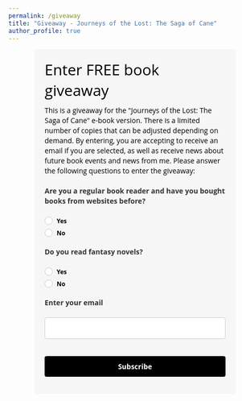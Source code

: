 ```yaml
---
permalink: /giveaway
title: "Giveaway - Journeys of the Lost: The Saga of Cane"
author_profile: true
---
```


<!-- <style type="text/css">@import url("https://assets.mlcdn.com/fonts.css?version=1680621");</style> -->
<style type="text/css">
/* LOADER */
.ml-form-embedSubmitLoad {
display: inline-block;
width: 20px;
height: 20px;
}

.g-recaptcha {
transform: scale(1);
-webkit-transform: scale(1);
transform-origin: 0 0;
-webkit-transform-origin: 0 0;
height: ;
}

.sr-only {
position: absolute;
width: 1px;
height: 1px;
padding: 0;
margin: -1px;
overflow: hidden;
clip: rect(0,0,0,0);
border: 0;
}

.ml-form-embedSubmitLoad:after {
content: " ";
display: block;
width: 11px;
height: 11px;
margin: 1px;
border-radius: 50%;
border: 4px solid #fff;
border-color: #ffffff #ffffff #ffffff transparent;
animation: ml-form-embedSubmitLoad 1.2s linear infinite;
}
@keyframes ml-form-embedSubmitLoad {
0% {
transform: rotate(0deg);
}
100% {
transform: rotate(360deg);
}
}
#mlb2-4559035.ml-form-embedContainer {
box-sizing: border-box;
display: table;
margin: 0 auto;
position: static;
width: 100% !important;
}
#mlb2-4559035.ml-form-embedContainer h4,
#mlb2-4559035.ml-form-embedContainer p,
#mlb2-4559035.ml-form-embedContainer span,
#mlb2-4559035.ml-form-embedContainer button {
text-transform: none !important;
letter-spacing: normal !important;
}
#mlb2-4559035.ml-form-embedContainer .ml-form-embedWrapper {
background-color: #f6f6f6;

border-width: 0px;
border-color: transparent;
border-radius: 4px;
border-style: solid;
box-sizing: border-box;
display: inline-block !important;
margin: 0;
padding: 0;
position: relative;
}
#mlb2-4559035.ml-form-embedContainer .ml-form-embedWrapper.embedPopup,
#mlb2-4559035.ml-form-embedContainer .ml-form-embedWrapper.embedDefault { width: 400px; }
#mlb2-4559035.ml-form-embedContainer .ml-form-embedWrapper.embedForm { max-width: 400px; width: 100%; }
#mlb2-4559035.ml-form-embedContainer .ml-form-align-left { text-align: left; }
#mlb2-4559035.ml-form-embedContainer .ml-form-align-center { text-align: center; }
#mlb2-4559035.ml-form-embedContainer .ml-form-align-default { display: table-cell !important; vertical-align: middle !important; text-align: center !important; }
#mlb2-4559035.ml-form-embedContainer .ml-form-align-right { text-align: right; }
#mlb2-4559035.ml-form-embedContainer .ml-form-embedWrapper .ml-form-embedHeader img {
border-top-left-radius: 4px;
border-top-right-radius: 4px;
height: auto;
margin: 0 auto !important;
max-width: 100%;
width: undefinedpx;
}
#mlb2-4559035.ml-form-embedContainer .ml-form-embedWrapper .ml-form-embedBody,
#mlb2-4559035.ml-form-embedContainer .ml-form-embedWrapper .ml-form-successBody {
padding: 20px 20px 0 20px;
}
#mlb2-4559035.ml-form-embedContainer .ml-form-embedWrapper .ml-form-embedBody.ml-form-embedBodyHorizontal {
padding-bottom: 0;
}
#mlb2-4559035.ml-form-embedContainer .ml-form-embedWrapper .ml-form-embedBody .ml-form-embedContent,
#mlb2-4559035.ml-form-embedContainer .ml-form-embedWrapper .ml-form-successBody .ml-form-successContent {
text-align: left;
margin: 0 0 20px 0;
}
#mlb2-4559035.ml-form-embedContainer .ml-form-embedWrapper .ml-form-embedBody .ml-form-embedContent h4,
#mlb2-4559035.ml-form-embedContainer .ml-form-embedWrapper .ml-form-successBody .ml-form-successContent h4 {
color: #000000;
font-family: 'Open Sans', Arial, Helvetica, sans-serif;
font-size: 30px;
font-weight: 400;
margin: 0 0 10px 0;
text-align: left;
word-break: break-word;
}
#mlb2-4559035.ml-form-embedContainer .ml-form-embedWrapper .ml-form-embedBody .ml-form-embedContent p,
#mlb2-4559035.ml-form-embedContainer .ml-form-embedWrapper .ml-form-successBody .ml-form-successContent p {
color: #000000;
font-family: 'Open Sans', Arial, Helvetica, sans-serif;
font-size: 14px;
font-weight: 400;
line-height: 20px;
margin: 0 0 10px 0;
text-align: left;
}
#mlb2-4559035.ml-form-embedContainer .ml-form-embedWrapper .ml-form-embedBody .ml-form-embedContent ul,
#mlb2-4559035.ml-form-embedContainer .ml-form-embedWrapper .ml-form-embedBody .ml-form-embedContent ol,
#mlb2-4559035.ml-form-embedContainer .ml-form-embedWrapper .ml-form-successBody .ml-form-successContent ul,
#mlb2-4559035.ml-form-embedContainer .ml-form-embedWrapper .ml-form-successBody .ml-form-successContent ol {
color: #000000;
font-family: 'Open Sans', Arial, Helvetica, sans-serif;
font-size: 14px;
}
#mlb2-4559035.ml-form-embedContainer .ml-form-embedWrapper .ml-form-embedBody .ml-form-embedContent ol ol,
#mlb2-4559035.ml-form-embedContainer .ml-form-embedWrapper .ml-form-successBody .ml-form-successContent ol ol {
list-style-type: lower-alpha;
}
#mlb2-4559035.ml-form-embedContainer .ml-form-embedWrapper .ml-form-embedBody .ml-form-embedContent ol ol ol,
#mlb2-4559035.ml-form-embedContainer .ml-form-embedWrapper .ml-form-successBody .ml-form-successContent ol ol ol {
list-style-type: lower-roman;
}
#mlb2-4559035.ml-form-embedContainer .ml-form-embedWrapper .ml-form-embedBody .ml-form-embedContent p a,
#mlb2-4559035.ml-form-embedContainer .ml-form-embedWrapper .ml-form-successBody .ml-form-successContent p a {
color: #000000;
text-decoration: underline;
}

#mlb2-4559035.ml-form-embedContainer .ml-form-embedWrapper .ml-block-form .ml-field-group {
text-align: left!important;
}

#mlb2-4559035.ml-form-embedContainer .ml-form-embedWrapper .ml-block-form .ml-field-group label {
margin-bottom: 5px;
color: #333333;
font-size: 14px;
font-family: 'Open Sans', Arial, Helvetica, sans-serif;
font-weight: bold; font-style: normal; text-decoration: none;;
display: inline-block;
line-height: 20px;
}
#mlb2-4559035.ml-form-embedContainer .ml-form-embedWrapper .ml-form-embedBody .ml-form-embedContent p:last-child,
#mlb2-4559035.ml-form-embedContainer .ml-form-embedWrapper .ml-form-successBody .ml-form-successContent p:last-child {
margin: 0;
}
#mlb2-4559035.ml-form-embedContainer .ml-form-embedWrapper .ml-form-embedBody form {
margin: 0;
width: 100%;
}
#mlb2-4559035.ml-form-embedContainer .ml-form-embedWrapper .ml-form-embedBody .ml-form-formContent,
#mlb2-4559035.ml-form-embedContainer .ml-form-embedWrapper .ml-form-embedBody .ml-form-checkboxRow {
margin: 0 0 20px 0;
width: 100%;
}
#mlb2-4559035.ml-form-embedContainer .ml-form-embedWrapper .ml-form-embedBody .ml-form-checkboxRow {
float: left;
}
#mlb2-4559035.ml-form-embedContainer .ml-form-embedWrapper .ml-form-embedBody .ml-form-formContent.horozintalForm {
margin: 0;
padding: 0 0 20px 0;
width: 100%;
height: auto;
float: left;
}
#mlb2-4559035.ml-form-embedContainer .ml-form-embedWrapper .ml-form-embedBody .ml-form-fieldRow {
margin: 0 0 10px 0;
width: 100%;
}
#mlb2-4559035.ml-form-embedContainer .ml-form-embedWrapper .ml-form-embedBody .ml-form-fieldRow.ml-last-item {
margin: 0;
}
#mlb2-4559035.ml-form-embedContainer .ml-form-embedWrapper .ml-form-embedBody .ml-form-fieldRow.ml-formfieldHorizintal {
margin: 0;
}
#mlb2-4559035.ml-form-embedContainer .ml-form-embedWrapper .ml-form-embedBody .ml-form-fieldRow input {
background-color: #ffffff !important;
color: #333333 !important;
border-color: #cccccc;
border-radius: 4px !important;
border-style: solid !important;
border-width: 1px !important;
font-family: 'Open Sans', Arial, Helvetica, sans-serif;
font-size: 14px !important;
height: auto;
line-height: 21px !important;
margin-bottom: 0;
margin-top: 0;
margin-left: 0;
margin-right: 0;
padding: 10px 10px !important;
width: 100% !important;
box-sizing: border-box !important;
max-width: 100% !important;
}
#mlb2-4559035.ml-form-embedContainer .ml-form-embedWrapper .ml-form-embedBody .ml-form-fieldRow input::-webkit-input-placeholder,
#mlb2-4559035.ml-form-embedContainer .ml-form-embedWrapper .ml-form-embedBody .ml-form-horizontalRow input::-webkit-input-placeholder { color: #333333; }

#mlb2-4559035.ml-form-embedContainer .ml-form-embedWrapper .ml-form-embedBody .ml-form-fieldRow input::-moz-placeholder,
#mlb2-4559035.ml-form-embedContainer .ml-form-embedWrapper .ml-form-embedBody .ml-form-horizontalRow input::-moz-placeholder { color: #333333; }

#mlb2-4559035.ml-form-embedContainer .ml-form-embedWrapper .ml-form-embedBody .ml-form-fieldRow input:-ms-input-placeholder,
#mlb2-4559035.ml-form-embedContainer .ml-form-embedWrapper .ml-form-embedBody .ml-form-horizontalRow input:-ms-input-placeholder { color: #333333; }

#mlb2-4559035.ml-form-embedContainer .ml-form-embedWrapper .ml-form-embedBody .ml-form-fieldRow input:-moz-placeholder,
#mlb2-4559035.ml-form-embedContainer .ml-form-embedWrapper .ml-form-embedBody .ml-form-horizontalRow input:-moz-placeholder { color: #333333; }

#mlb2-4559035.ml-form-embedContainer .ml-form-embedWrapper .ml-form-embedBody .ml-form-fieldRow textarea, #mlb2-4559035.ml-form-embedContainer .ml-form-embedWrapper .ml-form-embedBody .ml-form-horizontalRow textarea {
background-color: #ffffff !important;
color: #333333 !important;
border-color: #cccccc;
border-radius: 4px !important;
border-style: solid !important;
border-width: 1px !important;
font-family: 'Open Sans', Arial, Helvetica, sans-serif;
font-size: 14px !important;
height: auto;
line-height: 21px !important;
margin-bottom: 0;
margin-top: 0;
padding: 10px 10px !important;
width: 100% !important;
box-sizing: border-box !important;
max-width: 100% !important;
}

#mlb2-4559035.ml-form-embedContainer .ml-form-embedWrapper .ml-form-embedBody .ml-form-fieldRow .custom-radio .custom-control-label::before, #mlb2-4559035.ml-form-embedContainer .ml-form-embedWrapper .ml-form-embedBody .ml-form-horizontalRow .custom-radio .custom-control-label::before, #mlb2-4559035.ml-form-embedContainer .ml-form-embedWrapper .ml-form-embedBody .ml-form-fieldRow .custom-checkbox .custom-control-label::before, #mlb2-4559035.ml-form-embedContainer .ml-form-embedWrapper .ml-form-embedBody .ml-form-horizontalRow .custom-checkbox .custom-control-label::before, #mlb2-4559035.ml-form-embedContainer .ml-form-embedWrapper .ml-form-embedBody .ml-form-embedPermissions .ml-form-embedPermissionsOptionsCheckbox .label-description::before, #mlb2-4559035.ml-form-embedContainer .ml-form-embedWrapper .ml-form-embedBody .ml-form-interestGroupsRow .ml-form-interestGroupsRowCheckbox .label-description::before, #mlb2-4559035.ml-form-embedContainer .ml-form-embedWrapper .ml-form-embedBody .ml-form-checkboxRow .label-description::before {
border-color: #cccccc!important;
background-color: #ffffff!important;
}

#mlb2-4559035.ml-form-embedContainer .ml-form-embedWrapper .ml-form-embedBody .ml-form-fieldRow input.custom-control-input[type="checkbox"]{
box-sizing: border-box;
padding: 0;
position: absolute;
z-index: -1;
opacity: 0;
margin-top: 5px;
margin-left: -1.5rem;
overflow: visible;
}

#mlb2-4559035.ml-form-embedContainer .ml-form-embedWrapper .ml-form-embedBody .ml-form-fieldRow .custom-checkbox .custom-control-label::before, #mlb2-4559035.ml-form-embedContainer .ml-form-embedWrapper .ml-form-embedBody .ml-form-horizontalRow .custom-checkbox .custom-control-label::before, #mlb2-4559035.ml-form-embedContainer .ml-form-embedWrapper .ml-form-embedBody .ml-form-embedPermissions .ml-form-embedPermissionsOptionsCheckbox .label-description::before, #mlb2-4559035.ml-form-embedContainer .ml-form-embedWrapper .ml-form-embedBody .ml-form-interestGroupsRow .ml-form-interestGroupsRowCheckbox .label-description::before, #mlb2-4559035.ml-form-embedContainer .ml-form-embedWrapper .ml-form-embedBody .ml-form-checkboxRow .label-description::before {
border-radius: 4px!important;
}


#mlb2-4559035.ml-form-embedContainer .ml-form-embedWrapper .ml-form-embedBody .ml-form-checkboxRow input[type=checkbox]:checked~.label-description::after, #mlb2-4559035.ml-form-embedContainer .ml-form-embedWrapper .ml-form-embedBody .ml-form-embedPermissions .ml-form-embedPermissionsOptionsCheckbox input[type=checkbox]:checked~.label-description::after, #mlb2-4559035.ml-form-embedContainer .ml-form-embedWrapper .ml-form-embedBody .ml-form-fieldRow .custom-checkbox .custom-control-input:checked~.custom-control-label::after, #mlb2-4559035.ml-form-embedContainer .ml-form-embedWrapper .ml-form-embedBody .ml-form-horizontalRow .custom-checkbox .custom-control-input:checked~.custom-control-label::after, #mlb2-4559035.ml-form-embedContainer .ml-form-embedWrapper .ml-form-embedBody .ml-form-interestGroupsRow .ml-form-interestGroupsRowCheckbox input[type=checkbox]:checked~.label-description::after {
background-image: url("data:image/svg+xml,%3csvg xmlns='http://www.w3.org/2000/svg' viewBox='0 0 8 8'%3e%3cpath fill='%23fff' d='M6.564.75l-3.59 3.612-1.538-1.55L0 4.26 2.974 7.25 8 2.193z'/%3e%3c/svg%3e");
}

#mlb2-4559035.ml-form-embedContainer .ml-form-embedWrapper .ml-form-embedBody .ml-form-fieldRow .custom-radio .custom-control-input:checked~.custom-control-label::after, #mlb2-4559035.ml-form-embedContainer .ml-form-embedWrapper .ml-form-embedBody .ml-form-fieldRow .custom-radio .custom-control-input:checked~.custom-control-label::after {
background-image: url("data:image/svg+xml,%3csvg xmlns='http://www.w3.org/2000/svg' viewBox='-4 -4 8 8'%3e%3ccircle r='3' fill='%23fff'/%3e%3c/svg%3e");
}

#mlb2-4559035.ml-form-embedContainer .ml-form-embedWrapper .ml-form-embedBody .ml-form-fieldRow .custom-radio .custom-control-input:checked~.custom-control-label::before, #mlb2-4559035.ml-form-embedContainer .ml-form-embedWrapper .ml-form-embedBody .ml-form-horizontalRow .custom-radio .custom-control-input:checked~.custom-control-label::before, #mlb2-4559035.ml-form-embedContainer .ml-form-embedWrapper .ml-form-embedBody .ml-form-fieldRow .custom-checkbox .custom-control-input:checked~.custom-control-label::before, #mlb2-4559035.ml-form-embedContainer .ml-form-embedWrapper .ml-form-embedBody .ml-form-horizontalRow .custom-checkbox .custom-control-input:checked~.custom-control-label::before, #mlb2-4559035.ml-form-embedContainer .ml-form-embedWrapper .ml-form-embedBody .ml-form-embedPermissions .ml-form-embedPermissionsOptionsCheckbox input[type=checkbox]:checked~.label-description::before, #mlb2-4559035.ml-form-embedContainer .ml-form-embedWrapper .ml-form-embedBody .ml-form-interestGroupsRow .ml-form-interestGroupsRowCheckbox input[type=checkbox]:checked~.label-description::before, #mlb2-4559035.ml-form-embedContainer .ml-form-embedWrapper .ml-form-embedBody .ml-form-checkboxRow input[type=checkbox]:checked~.label-description::before  {
border-color: #000000!important;
background-color: #000000!important;
color: #ffffff!important;
}

#mlb2-4559035.ml-form-embedContainer .ml-form-embedWrapper .ml-form-embedBody .ml-form-fieldRow .custom-radio .custom-control-label::before, #mlb2-4559035.ml-form-embedContainer .ml-form-embedWrapper .ml-form-embedBody .ml-form-horizontalRow .custom-radio .custom-control-label::before, #mlb2-4559035.ml-form-embedContainer .ml-form-embedWrapper .ml-form-embedBody .ml-form-fieldRow .custom-radio .custom-control-label::after, #mlb2-4559035.ml-form-embedContainer .ml-form-embedWrapper .ml-form-embedBody .ml-form-horizontalRow .custom-radio .custom-control-label::after, #mlb2-4559035.ml-form-embedContainer .ml-form-embedWrapper .ml-form-embedBody .ml-form-fieldRow .custom-checkbox .custom-control-label::before, #mlb2-4559035.ml-form-embedContainer .ml-form-embedWrapper .ml-form-embedBody .ml-form-fieldRow .custom-checkbox .custom-control-label::after, #mlb2-4559035.ml-form-embedContainer .ml-form-embedWrapper .ml-form-embedBody .ml-form-horizontalRow .custom-checkbox .custom-control-label::before, #mlb2-4559035.ml-form-embedContainer .ml-form-embedWrapper .ml-form-embedBody .ml-form-horizontalRow .custom-checkbox .custom-control-label::after {
top: 2px;
box-sizing: border-box;
}

#mlb2-4559035.ml-form-embedContainer .ml-form-embedWrapper .ml-form-embedBody .ml-form-embedPermissions .ml-form-embedPermissionsOptionsCheckbox .label-description::before, #mlb2-4559035.ml-form-embedContainer .ml-form-embedWrapper .ml-form-embedBody .ml-form-embedPermissions .ml-form-embedPermissionsOptionsCheckbox .label-description::after, #mlb2-4559035.ml-form-embedContainer .ml-form-embedWrapper .ml-form-embedBody .ml-form-checkboxRow .label-description::before, #mlb2-4559035.ml-form-embedContainer .ml-form-embedWrapper .ml-form-embedBody .ml-form-checkboxRow .label-description::after {
top: 0px!important;
box-sizing: border-box!important;
}

#mlb2-4559035.ml-form-embedContainer .ml-form-embedWrapper .ml-form-embedBody .ml-form-checkboxRow .label-description::before, #mlb2-4559035.ml-form-embedContainer .ml-form-embedWrapper .ml-form-embedBody .ml-form-checkboxRow .label-description::after {
top: 0px!important;
box-sizing: border-box!important;
}

#mlb2-4559035.ml-form-embedContainer .ml-form-embedWrapper .ml-form-embedBody .ml-form-interestGroupsRow .ml-form-interestGroupsRowCheckbox .label-description::after {
top: 0px!important;
box-sizing: border-box!important;
position: absolute;
left: -1.5rem;
display: block;
width: 1rem;
height: 1rem;
content: "";
}

#mlb2-4559035.ml-form-embedContainer .ml-form-embedWrapper .ml-form-embedBody .ml-form-interestGroupsRow .ml-form-interestGroupsRowCheckbox .label-description::before {
top: 0px!important;
box-sizing: border-box!important;
}

#mlb2-4559035.ml-form-embedContainer .ml-form-embedWrapper .ml-form-embedBody .custom-control-label::before {
position: absolute;
top: 4px;
left: -1.5rem;
display: block;
width: 16px;
height: 16px;
pointer-events: none;
content: "";
background-color: #ffffff;
border: #adb5bd solid 1px;
border-radius: 50%;
}

#mlb2-4559035.ml-form-embedContainer .ml-form-embedWrapper .ml-form-embedBody .custom-control-label::after {
position: absolute;
top: 2px!important;
left: -1.5rem;
display: block;
width: 1rem;
height: 1rem;
content: "";
}

#mlb2-4559035.ml-form-embedContainer .ml-form-embedWrapper .ml-form-embedBody .ml-form-embedPermissions .ml-form-embedPermissionsOptionsCheckbox .label-description::before, #mlb2-4559035.ml-form-embedContainer .ml-form-embedWrapper .ml-form-embedBody .ml-form-interestGroupsRow .ml-form-interestGroupsRowCheckbox .label-description::before, #mlb2-4559035.ml-form-embedContainer .ml-form-embedWrapper .ml-form-embedBody .ml-form-checkboxRow .label-description::before {
position: absolute;
top: 4px;
left: -1.5rem;
display: block;
width: 16px;
height: 16px;
pointer-events: none;
content: "";
background-color: #ffffff;
border: #adb5bd solid 1px;
border-radius: 50%;
}

#mlb2-4559035.ml-form-embedContainer .ml-form-embedWrapper .ml-form-embedBody .ml-form-embedPermissions .ml-form-embedPermissionsOptionsCheckbox .label-description::after {
position: absolute;
top: 0px!important;
left: -1.5rem;
display: block;
width: 1rem;
height: 1rem;
content: "";
}

#mlb2-4559035.ml-form-embedContainer .ml-form-embedWrapper .ml-form-embedBody .ml-form-checkboxRow .label-description::after {
position: absolute;
top: 0px!important;
left: -1.5rem;
display: block;
width: 1rem;
height: 1rem;
content: "";
}

#mlb2-4559035.ml-form-embedContainer .ml-form-embedWrapper .ml-form-embedBody .custom-radio .custom-control-label::after {
background: no-repeat 50%/50% 50%;
}
#mlb2-4559035.ml-form-embedContainer .ml-form-embedWrapper .ml-form-embedBody .custom-checkbox .custom-control-label::after, #mlb2-4559035.ml-form-embedContainer .ml-form-embedWrapper .ml-form-embedBody .ml-form-embedPermissions .ml-form-embedPermissionsOptionsCheckbox .label-description::after, #mlb2-4559035.ml-form-embedContainer .ml-form-embedWrapper .ml-form-embedBody .ml-form-interestGroupsRow .ml-form-interestGroupsRowCheckbox .label-description::after, #mlb2-4559035.ml-form-embedContainer .ml-form-embedWrapper .ml-form-embedBody .ml-form-checkboxRow .label-description::after {
background: no-repeat 50%/50% 50%;
}

#mlb2-4559035.ml-form-embedContainer .ml-form-embedWrapper .ml-form-embedBody .ml-form-fieldRow .custom-control, #mlb2-4559035.ml-form-embedContainer .ml-form-embedWrapper .ml-form-embedBody .ml-form-horizontalRow .custom-control {
position: relative;
display: block;
min-height: 1.5rem;
padding-left: 1.5rem;
}

#mlb2-4559035.ml-form-embedContainer .ml-form-embedWrapper .ml-form-embedBody .ml-form-fieldRow .custom-radio .custom-control-input, #mlb2-4559035.ml-form-embedContainer .ml-form-embedWrapper .ml-form-embedBody .ml-form-horizontalRow .custom-radio .custom-control-input, #mlb2-4559035.ml-form-embedContainer .ml-form-embedWrapper .ml-form-embedBody .ml-form-fieldRow .custom-checkbox .custom-control-input, #mlb2-4559035.ml-form-embedContainer .ml-form-embedWrapper .ml-form-embedBody .ml-form-horizontalRow .custom-checkbox .custom-control-input {
position: absolute;
z-index: -1;
opacity: 0;
box-sizing: border-box;
padding: 0;
}

#mlb2-4559035.ml-form-embedContainer .ml-form-embedWrapper .ml-form-embedBody .ml-form-fieldRow .custom-radio .custom-control-label, #mlb2-4559035.ml-form-embedContainer .ml-form-embedWrapper .ml-form-embedBody .ml-form-horizontalRow .custom-radio .custom-control-label, #mlb2-4559035.ml-form-embedContainer .ml-form-embedWrapper .ml-form-embedBody .ml-form-fieldRow .custom-checkbox .custom-control-label, #mlb2-4559035.ml-form-embedContainer .ml-form-embedWrapper .ml-form-embedBody .ml-form-horizontalRow .custom-checkbox .custom-control-label {
color: #000000;
font-size: 12px!important;
font-family: 'Open Sans', Arial, Helvetica, sans-serif;
line-height: 22px;
margin-bottom: 0;
position: relative;
vertical-align: top;
font-style: normal;
font-weight: 700;
}

#mlb2-4559035.ml-form-embedContainer .ml-form-embedWrapper .ml-form-embedBody .ml-form-fieldRow .custom-select, #mlb2-4559035.ml-form-embedContainer .ml-form-embedWrapper .ml-form-embedBody .ml-form-horizontalRow .custom-select {
background-color: #ffffff !important;
color: #333333 !important;
border-color: #cccccc;
border-radius: 4px !important;
border-style: solid !important;
border-width: 1px !important;
font-family: 'Open Sans', Arial, Helvetica, sans-serif;
font-size: 14px !important;
line-height: 20px !important;
margin-bottom: 0;
margin-top: 0;
padding: 10px 28px 10px 12px !important;
width: 100% !important;
box-sizing: border-box !important;
max-width: 100% !important;
height: auto;
display: inline-block;
vertical-align: middle;
background: url('https://assets.mlcdn.com/ml/images/default/dropdown.svg') no-repeat right .75rem center/8px 10px;
-webkit-appearance: none;
-moz-appearance: none;
appearance: none;
}


#mlb2-4559035.ml-form-embedContainer .ml-form-embedWrapper .ml-form-embedBody .ml-form-horizontalRow {
height: auto;
width: 100%;
float: left;
}
.ml-form-formContent.horozintalForm .ml-form-horizontalRow .ml-input-horizontal { width: 70%; float: left; }
.ml-form-formContent.horozintalForm .ml-form-horizontalRow .ml-button-horizontal { width: 30%; float: left; }
.ml-form-formContent.horozintalForm .ml-form-horizontalRow .ml-button-horizontal.labelsOn { padding-top: 25px;  }
.ml-form-formContent.horozintalForm .ml-form-horizontalRow .horizontal-fields { box-sizing: border-box; float: left; padding-right: 10px;  }
#mlb2-4559035.ml-form-embedContainer .ml-form-embedWrapper .ml-form-embedBody .ml-form-horizontalRow input {
background-color: #ffffff;
color: #333333;
border-color: #cccccc;
border-radius: 4px;
border-style: solid;
border-width: 1px;
font-family: 'Open Sans', Arial, Helvetica, sans-serif;
font-size: 14px;
line-height: 20px;
margin-bottom: 0;
margin-top: 0;
padding: 10px 10px;
width: 100%;
box-sizing: border-box;
overflow-y: initial;
}
#mlb2-4559035.ml-form-embedContainer .ml-form-embedWrapper .ml-form-embedBody .ml-form-horizontalRow button {
background-color: #000000 !important;
border-color: #000000;
border-style: solid;
border-width: 1px;
border-radius: 4px;
box-shadow: none;
color: #ffffff !important;
cursor: pointer;
font-family: 'Open Sans', Arial, Helvetica, sans-serif;
font-size: 14px !important;
font-weight: 700;
line-height: 20px;
margin: 0 !important;
padding: 10px !important;
width: 100%;
height: auto;
}
#mlb2-4559035.ml-form-embedContainer .ml-form-embedWrapper .ml-form-embedBody .ml-form-horizontalRow button:hover {
background-color: #333333 !important;
border-color: #333333 !important;
}
#mlb2-4559035.ml-form-embedContainer .ml-form-embedWrapper .ml-form-embedBody .ml-form-checkboxRow input[type="checkbox"] {
box-sizing: border-box;
padding: 0;
position: absolute;
z-index: -1;
opacity: 0;
margin-top: 5px;
margin-left: -1.5rem;
overflow: visible;
}
#mlb2-4559035.ml-form-embedContainer .ml-form-embedWrapper .ml-form-embedBody .ml-form-checkboxRow .label-description {
color: #000000;
display: block;
font-family: 'Open Sans', Arial, Helvetica, sans-serif;
font-size: 12px;
text-align: left;
margin-bottom: 0;
position: relative;
vertical-align: top;
}
#mlb2-4559035.ml-form-embedContainer .ml-form-embedWrapper .ml-form-embedBody .ml-form-checkboxRow label {
font-weight: normal;
margin: 0;
padding: 0;
position: relative;
display: block;
min-height: 24px;
padding-left: 24px;

}
#mlb2-4559035.ml-form-embedContainer .ml-form-embedWrapper .ml-form-embedBody .ml-form-checkboxRow label a {
color: #000000;
text-decoration: underline;
}
#mlb2-4559035.ml-form-embedContainer .ml-form-embedWrapper .ml-form-embedBody .ml-form-checkboxRow label p {
color: #000000 !important;
font-family: 'Open Sans', Arial, Helvetica, sans-serif !important;
font-size: 12px !important;
font-weight: normal !important;
line-height: 18px !important;
padding: 0 !important;
margin: 0 5px 0 0 !important;
}
#mlb2-4559035.ml-form-embedContainer .ml-form-embedWrapper .ml-form-embedBody .ml-form-checkboxRow label p:last-child {
margin: 0;
}
#mlb2-4559035.ml-form-embedContainer .ml-form-embedWrapper .ml-form-embedBody .ml-form-embedSubmit {
margin: 0 0 20px 0;
float: left;
width: 100%;
}
#mlb2-4559035.ml-form-embedContainer .ml-form-embedWrapper .ml-form-embedBody .ml-form-embedSubmit button {
background-color: #000000 !important;
border: none !important;
border-radius: 4px !important;
box-shadow: none !important;
color: #ffffff !important;
cursor: pointer;
font-family: 'Open Sans', Arial, Helvetica, sans-serif !important;
font-size: 14px !important;
font-weight: 700 !important;
line-height: 21px !important;
height: auto;
padding: 10px !important;
width: 100% !important;
box-sizing: border-box !important;
}
#mlb2-4559035.ml-form-embedContainer .ml-form-embedWrapper .ml-form-embedBody .ml-form-embedSubmit button.loading {
display: none;
}
#mlb2-4559035.ml-form-embedContainer .ml-form-embedWrapper .ml-form-embedBody .ml-form-embedSubmit button:hover {
background-color: #333333 !important;
}
.ml-subscribe-close {
width: 30px;
height: 30px;
background: url('https://assets.mlcdn.com/ml/images/default/modal_close.png') no-repeat;
background-size: 30px;
cursor: pointer;
margin-top: -10px;
margin-right: -10px;
position: absolute;
top: 0;
right: 0;
}
.ml-error input, .ml-error textarea, .ml-error select {
border-color: red!important;
}

.ml-error .custom-checkbox-radio-list {
border: 1px solid red !important;
border-radius: 4px;
padding: 10px;
}

.ml-error .label-description,
.ml-error .label-description p,
.ml-error .label-description p a,
.ml-error label:first-child {
color: #ff0000 !important;
}

#mlb2-4559035.ml-form-embedContainer .ml-form-embedWrapper .ml-form-embedBody .ml-form-checkboxRow.ml-error .label-description p,
#mlb2-4559035.ml-form-embedContainer .ml-form-embedWrapper .ml-form-embedBody .ml-form-checkboxRow.ml-error .label-description p:first-letter {
color: #ff0000 !important;
}
@media only screen and (max-width: 400px){

.ml-form-embedWrapper.embedDefault, .ml-form-embedWrapper.embedPopup { width: 100%!important; }
.ml-form-formContent.horozintalForm { float: left!important; }
.ml-form-formContent.horozintalForm .ml-form-horizontalRow { height: auto!important; width: 100%!important; float: left!important; }
.ml-form-formContent.horozintalForm .ml-form-horizontalRow .ml-input-horizontal { width: 100%!important; }
.ml-form-formContent.horozintalForm .ml-form-horizontalRow .ml-input-horizontal > div { padding-right: 0px!important; padding-bottom: 10px; }
.ml-form-formContent.horozintalForm .ml-button-horizontal { width: 100%!important; }
.ml-form-formContent.horozintalForm .ml-button-horizontal.labelsOn { padding-top: 0px!important; }

}
</style>

































































































































































<div id="mlb2-4559035" class="ml-form-embedContainer ml-subscribe-form ml-subscribe-form-4559035">
<div class="ml-form-align-center ">
<div class="ml-form-embedWrapper embedForm">




<div class="ml-form-embedBody ml-form-embedBodyDefault row-form">

<div class="ml-form-embedContent" style=" ">

<h4>Enter FREE book giveaway</h4>
<p>This is a giveaway for the "Journeys of the Lost: The Saga of Cane" e-book version. There is a limited number of copies that can be adjusted depending on demand. By entering, you are accepting to receive an email if you are selected, as well as receive news about future book events and news from me. Please answer the following questions to enter the giveaway:</p>

</div>

<form class="ml-block-form" action="https://assets.mailerlite.com/jsonp/393905/forms/85287153938990163/subscribe" data-code="" method="post" target="_blank">
<div class="ml-form-formContent">



<div class="ml-form-fieldRow ">
<div class="ml-field-group ml-field-book_purchasers ml-validate-required">

<label>Are you a regular book reader and have you bought books from websites before?</label>


<!-- input -->

<!-- /input -->

<!-- textarea -->

<!-- /textarea -->

<!-- select -->

<!-- /select -->

<!-- checkboxes -->

<!-- /checkboxes -->

<!-- radio -->
<div class="custom-checkbox-radio-list">
<!-- Visible if current or any next has value -->
<div class="custom-control custom-radio">
<input aria-label="book_purchasers" aria-required="true" name="fields[book_purchasers]" class="custom-control-input" type="radio" value="Yes" id="radio-4559035-03}-0">
<label class="custom-control-label" for="radio-4559035-03}-0">
Yes
</label>
</div>

<div class="custom-control custom-radio">
<input aria-label="book_purchasers" aria-required="true" name="fields[book_purchasers]" class="custom-control-input" type="radio" value="No" id="radio-4559035-03}-1">
<label class="custom-control-label" for="radio-4559035-03}-1">
No
</label>
</div>
















</div>
<!-- /radio -->

<!-- countries -->

<!-- /countries -->





</div>
</div><div class="ml-form-fieldRow ">
<div class="ml-field-group ml-field-fantasy_readers ml-validate-required">

<label>Do you read fantasy novels?</label>


<!-- input -->

<!-- /input -->

<!-- textarea -->

<!-- /textarea -->

<!-- select -->

<!-- /select -->

<!-- checkboxes -->

<!-- /checkboxes -->

<!-- radio -->
<div class="custom-checkbox-radio-list">
<!-- Visible if current or any next has value -->
<div class="custom-control custom-radio">
<input aria-label="fantasy_readers" aria-required="true" name="fields[fantasy_readers]" class="custom-control-input" type="radio" value="Yes" id="radio-4559035-13}-0">
<label class="custom-control-label" for="radio-4559035-13}-0">
Yes
</label>
</div>

<div class="custom-control custom-radio">
<input aria-label="fantasy_readers" aria-required="true" name="fields[fantasy_readers]" class="custom-control-input" type="radio" value="No" id="radio-4559035-13}-1">
<label class="custom-control-label" for="radio-4559035-13}-1">
No
</label>
</div>
















</div>
<!-- /radio -->

<!-- countries -->

<!-- /countries -->





</div>
</div><div class="ml-form-fieldRow ml-last-item">
<div class="ml-field-group ml-field-email ml-validate-email ml-validate-required">

<label>Enter your email</label>


<!-- input -->
<input aria-label="email" aria-required="true" type="email" class="form-control" data-inputmask="" name="fields[email]" placeholder="" autocomplete="email">
<!-- /input -->

<!-- textarea -->

<!-- /textarea -->

<!-- select -->

<!-- /select -->

<!-- checkboxes -->

<!-- /checkboxes -->

<!-- radio -->

<!-- /radio -->

<!-- countries -->

<!-- /countries -->





</div>
</div>

</div>



<!-- Privacy policy -->

<!-- /Privacy policy -->









<div class="ml-form-recaptcha ml-validate-required" style="float: left;">
<style type="text/css">
.ml-form-recaptcha {
margin-bottom: 20px;
}

.ml-form-recaptcha.ml-error iframe {
border: solid 1px #ff0000;
}

@media screen and (max-width: 480px) {
.ml-form-recaptcha {
width: 220px!important
}
.g-recaptcha {
transform: scale(0.78);
-webkit-transform: scale(0.78);
transform-origin: 0 0;
-webkit-transform-origin: 0 0;
}
}
</style>
<script src="https://www.google.com/recaptcha/api.js"></script>
<div class="g-recaptcha" data-sitekey="6Lf1KHQUAAAAAFNKEX1hdSWCS3mRMv4FlFaNslaD"></div>
</div>



<input type="hidden" name="ml-submit" value="1">

<div class="ml-form-embedSubmit">

<button type="submit" class="primary">Subscribe</button>

<button disabled="disabled" style="display: none;" type="button" class="loading">
<div class="ml-form-embedSubmitLoad"></div>
<span class="sr-only">Loading...</span>
</button>
</div>


<input type="hidden" name="anticsrf" value="true">
</form>
</div>

<div class="ml-form-successBody row-success" style="display: none">

<div class="ml-form-successContent">

<h4>Thank you!</h4>
<p>You have successfully joined the giveaway list. Expect an email soon in the event that you have been chosen.<br></p>

</div>

</div>
</div>
</div>
</div>





<script>
function ml_webform_success_4559035() {
var $ = ml_jQuery || jQuery;
$('.ml-subscribe-form-4559035 .row-success').show();
$('.ml-subscribe-form-4559035 .row-form').hide();
}
</script>


<script src="https://groot.mailerlite.com/js/w/webforms.min.js?v59ea44790c5c0deef53b8c1ad21b8cc9" type="text/javascript"></script>
<script>
fetch("https://assets.mailerlite.com/jsonp/393905/forms/85287153938990163/track-view")
</script>

